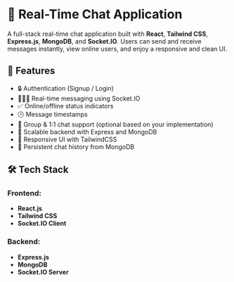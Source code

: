# 💬 Real-Time Chat Application

A full-stack real-time chat application built with **React**, **Tailwind CSS**, **Express.js**, **MongoDB**, and **Socket.IO**. Users can send and receive messages instantly, view online users, and enjoy a responsive and clean UI.

## 🚀 Features

- 🔒 Authentication (Signup / Login)
- 🧑‍🤝‍🧑 Real-time messaging using Socket.IO
- ✅ Online/offline status indicators
- 🕒 Message timestamps
- 💬 Group & 1:1 chat support (optional based on your implementation)
- 🧠 Scalable backend with Express and MongoDB
- 🎨 Responsive UI with TailwindCSS
- 🔁 Persistent chat history from MongoDB

## 🛠 Tech Stack

### Frontend:
- **React.js**
- **Tailwind CSS**
- **Socket.IO Client**

### Backend:
- **Express.js**
- **MongoDB**
- **Socket.IO Server**


